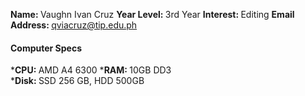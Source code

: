 <b>Name: </b>Vaughn Ivan Cruz
<b>Year Level: 
</b>3rd Year 
<b>Interest: </b>Editing 
<b>Email Address: </b>qviacruz@tip.edu.ph

#### Computer Specs 
*<b>CPU: </b>AMD A4 6300 
*<b>RAM: </b>10GB DD3  
*<b>Disk: </b>SSD 256 GB, HDD 500GB 
